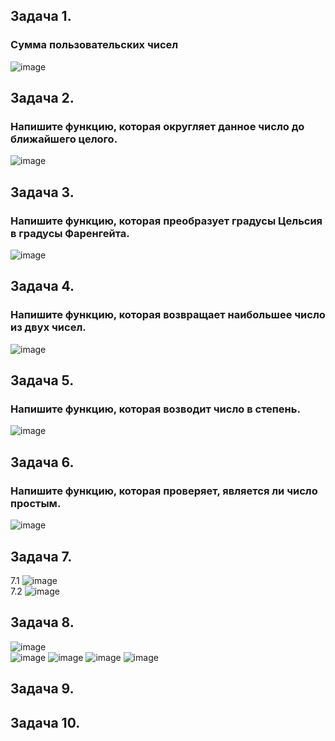 ## Задача 1.   
### Сумма пользовательских чисел  
![image](https://user-images.githubusercontent.com/113675674/212863834-51112f0f-1236-4e52-a9af-63333859d12c.png)


## Задача 2.   
### Напишите функцию, которая округляет данное число до ближайшего целого.  
![image](https://user-images.githubusercontent.com/113675674/212867608-f805ec33-5171-44d3-af6d-8438e5045335.png)  

## Задача 3.   
###  Напишите функцию, которая преобразует градусы Цельсия в градусы Фаренгейта. 
![image](https://user-images.githubusercontent.com/113675674/212867685-7af5e00c-0868-48e6-aef3-0f8aaa760b8d.png)  

## Задача 4.   
### Напишите функцию, которая возвращает наибольшее число из двух чисел.  
![image](https://user-images.githubusercontent.com/113675674/212867858-3d0059a6-275f-4584-b97a-edd0ee90caf8.png)  

## Задача 5.   
### Напишите функцию, которая возводит число в степень.  
![image](https://user-images.githubusercontent.com/113675674/212867987-df97846e-80c6-4aff-a3a8-04ec02fe5571.png)  

## Задача 6.   
### Напишите функцию, которая проверяет, является ли число простым.  
![image](https://user-images.githubusercontent.com/113675674/212868217-2de2866d-628c-40f0-9ea4-8b19c23cfbff.png)  

## Задача 7.   
7.1 ![image](https://user-images.githubusercontent.com/113675674/212872963-5934a837-d17a-48af-8ded-ab4212ab4b26.png)  
7.2 ![image](https://user-images.githubusercontent.com/113675674/212873212-c4d3a37c-1735-4a83-994e-4faef3b60d28.png)  

## Задача 8.   
![image](https://user-images.githubusercontent.com/113675674/212875368-5e5cda0e-3d4c-492a-a27b-2a8466c343ff.png)  
![image](https://user-images.githubusercontent.com/113675674/212875419-f1e55608-c851-4664-90bf-fb17d1575e8c.png)
![image](https://user-images.githubusercontent.com/113675674/212875461-7f22246a-8a60-4976-a0d5-dc75c96c00d9.png)
![image](https://user-images.githubusercontent.com/113675674/212875504-f96619cf-a8d1-4c98-acfc-eedcd7a5ed23.png)
![image](https://user-images.githubusercontent.com/113675674/212875538-5efd9970-5ffe-4f07-ab92-727db4ca1c08.png)

## Задача 9.   
### 

## Задача 10.   
### 
